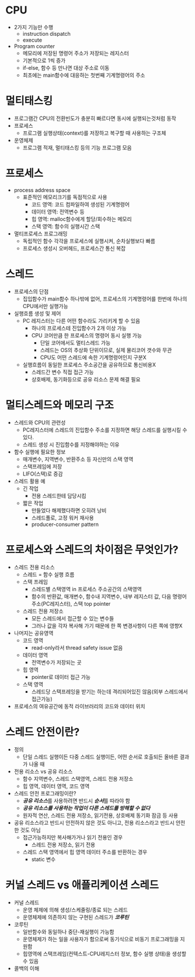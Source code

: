 # CPU
- 2가지 기능만 수행
  - instruction dispatch
  - execute
- Program counter
  - 메모리에 저장된 명령어 주소가 저장되는 레지스터
  - 기본적으로 1씩 증가
  - if-else, 함수 등 만나면 대상 주소로 이동
  - 최초에는 main함수에 대응하는 첫번째 기계명령어의 주소

# 멀티태스킹
- 프로그램간 CPU의 전환빈도가 충분히 빠르다면 동시에 실행되는것처럼 동작
- 프로세스
  - 프로그램 실행상태(context)를 저장하고 복구할 때 사용하는 구조체
- 운영체제
  - 프로그램 적재, 멀티태스킹 등의 기능 프로그램 모음

# 프로세스
- process address space
  - 표준적인 메모리크기를 독점적으로 사용
    - 코드 영역: 코드 컴파일하여 생성된 기계명령어
    - 데이터 영역: 전역변수 등
    - 힙 영역: malloc함수에게 할당/회수하는 메모리
    - 스택 영역: 함수의 실행시간 스택
- 멀티프로세스 프로그래밍
  - 독립적인 함수 각각을 프로세스에 실행시켜, 순차실행보다 빠름
  - 프로세스 생성시 오버헤드, 프로세스간 통신 복잡

# 스레드
- 프로세스의 단점
  - 집입함수가 main함수 하나밖에 없어, 프로세스의 기계명령어를 한번에 하나의 CPU에서만 실행가능
- 실행흐름 생성 및 제어
  - PC 레지스터는 다른 어떤 함수라도 가리키게 할 수 있음
    - 하나의 프로세스테 진입함수가 2개 이상 가능
    - CPU 코어만큼 한 프로세스의 명령어 동시 실행 가능
      - 단일 코어에서도 멀티스레드 가능
      - 스레드는 OS의 추상화 단위이므로, 실제 물리코어 갯수와 무관
      - CPU도 어떤 스레드에 속한 기계명령어인지 구분X
  - 실행흐름이 동일한 프로세스 주소공간을 공유하므로 통신비용X
    - 스레드간 변수 직접 접근 가능
    - 상호배제, 동기화등으로 공유 리소스 문제 해결 필요
   
# 멀티스레드와 메모리 구조
- 스레드와 CPU의 관련성
  - PC레지스터에 스레드의 진입함수 주소를 지정하면 해당 스레드를 실행시킬 수 있다.
  - 스레드 생성 시 진입함수를 지정해야하는 이유
- 함수 실행에 필요한 정보
  - 매개변수, 지역변수, 반환주소 등 자신만의 스택 영역
  - 스택프레임에 저장
  - LIFO(스택)로 증감
- 스레드 활용 예
  - 긴 작업
    - 전용 스레드한테 담당시킴
  - 짧은 작업
    - 만들었다 해제했다하면 오히려 낭비
    - 스레드풀로, 고정 워커 재사용
    - producer-consumer pattern
   
# 프로세스와 스레드의 차이점은 무엇인가?
- 스레드 전용 리소스
  - 스레드 = 함수 실행 흐름
  - 스택 프레임
    - 스레드별 스택영역 in 프로세스 주소공간의 스택영역
    - 함수의 반환값, 매개변수, 함수내 지역변수, 내부 레지스터 값, 다음 명령어 주소(PC레지스터), 스택 top pointer
  - 스레드 전용 저장소
    - 모든 스레드에서 접근할 수 있는 변수들
    - 그러나 값을 각자 복사해 가기 때문에 한 쪽 변경사항이 다른 쪽에 영향X
- 나머지는 공유영역
  - 코드 영역
    - read-only라서 thread safety issue 없음
  - 데이터 영역
    - 전역변수가 저장되는 곳
  - 힙 영역
    - pointer로 데이터 접근 가능
  - 스택 영역
    - 스레드당 스택프레잉을 받기는 하는데 격리되어있진 않음(외부 스레드에서 접근가능)
- 프로세스의 여유공간에 동적 라이브러리의 코드와 데이터 위치

# 스레드 안전이란?
- 정의
  - 단일 스레드 실행이든 다중 스레드 실행이든, 어떤 순서로 호출되든 올바른 결과가 나올 때 
- 전용 리소스 vs 공유 리소스
  - 함수 지역변수, 스레드 스택영역, 스레드 전용 저장소
  - 힙 영역, 데이터 영역, 코드 영역
- 스레드 안전 프로그래밍이란?
  - ***공유 리소스***를 사용하려면 반드시 ***순서***를 따라야 함
  - ***공유 리소스를 사용하는 작업이 다른 스레드를 방해할 수 없다***
  - 원자적 연산, 스레드 전용 저장소, 읽기전용, 상호배제 동기화 잠금 등 사용
- 공유 리소스라고 반드시 안전하지 않은 것도 아니고, 전용 리소스라고 반드시 안전한 것도 아님
  - 접근가능하지만 복사해가거나 읽기 전용인 경우
    - 스레드 전용 저장소, 읽기 전용
  - 스레드 스택 영역에서 힙 영역 데이터 주소를 반환하는 경우
    - static 변수
   
# 커널 스레드 vs 애플리케이션 스레드
- 커널 스레드
  - 운영 체제에 의해 생성/스케줄링/종료 되는 스레드
  - 운영체제에 의존하지 않는 구현된 스레드가 ***코루틴***
- 코루틴
  - 일반함수와 동일하나 중단-재실행이 가능함
  - 운영체제가 하는 일을 사용자가 함으로써 동기식으로 비동기 프로그래밍을 지원함
  - 힙영역에 스택프레임(컨텍스트-CPU레지스터 정보, 함수 실행 상태)을 생성할 수 있음
- 콜백의 이해 
